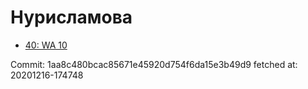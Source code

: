 # Нурисламова
- [40: WA 10](40.md)

Commit: 1aa8c480bcac85671e45920d754f6da15e3b49d9
 fetched at: 20201216-174748
